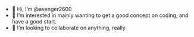 - 👋 Hi, I’m @avenger2600
- 👀 I’m interested in mainly wanting to get a good concept on coding, and have a good start.
- 💞️ I’m looking to collaborate on anything, really
